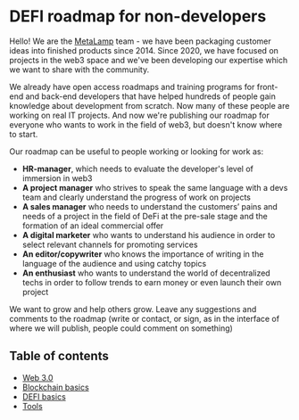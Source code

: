 # DEFI roadmap for non-developers 

Hello! We are the [MetaLamp](www.metalamp.io/) team - we have been packaging customer ideas into finished products since 2014. Since 2020, we have focused on projects in the web3 space and we've been developing our expertise which we want to share with the community.

We already have open access roadmaps and training programs for front-end and back-end developers that have helped hundreds of people gain knowledge about development from scratch. Now many of these people are working on real IT projects. And now we're publishing our roadmap for everyone who wants to work in the field of web3, but doesn't know where to start.

Our roadmap can be useful to people working or looking for work as:

* **HR-manager**, which needs to evaluate the developer's level of immersion in web3
* **A project manager** who strives to speak the same language with a devs team and clearly understand the progress of work on projects
* **A sales manager** who needs to understand the customers’ pains and needs of a project in the field of DeFi at the pre-sale stage and the formation of an ideal commercial offer
* **A digital marketer** who wants to understand his audience in order to select relevant channels for promoting services
* **An editor/copywriter** who knows the importance of writing in the language of the audience and using catchy topics
* **An enthusiast** who wants to understand the world of decentralized techs in order to follow trends to earn money or even launch their own project

We want to grow and help others grow. Leave any suggestions and comments to the roadmap (write or contact, or sign, as in the interface of where we will publish, people could comment on something)


## Table of contents

* [Web 3.0](Web3.md)
* [Blockchain basics](blockchain/README.md)
* [DEFI basics](defi/README.md)
* [Tools](tools/README.md)